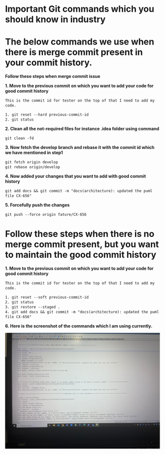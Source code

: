# Important Git commands which you should know in industry

# The below commands we use when there is merge commit present in your commit history.

**Follow these steps when merge commit issue**

**1. Move to the previous commit on which you want to add your code for good commit history**

```shell
This is the commit id for tester on the top of that I need to add my code.

```
```shell
1. git reset --hard previous-commit-id
2. git status

```
**2. Clean all the not-required files for instance .idea folder using command**
```shell
git clean -fd

```

**3. Now fetch the develop branch and rebase it with the commit id which we have mentioned in step1**

```shell
git fetch origin develop
git rebase origin/develop

```

**4. Now added your changes that you want to add with good commit history**
```shell
git add docs && git commit -m "docs(architecture): updated the puml file CX-656"

```

**5. Forcefully push the changes**
```shell
git push --force origin fature/CX-656

```

# Follow these steps when there is no merge commit present, but you want to maintain the good commit history

**1. Move to the previous commit on which you want to add your code for good commit history**

```shell
This is the commit id for tester on the top of that I need to add my code.

```
```shell
1. git reset --soft previous-commit-id
2. git status
3. git restore --staged .
4. git add docs && git commit -m "docs(architecture): updated the puml file CX-656"

```


**6. Here is the screenshot of the commands which I am using currently.**


![Alt Text](image/img1.jpeg)


